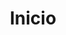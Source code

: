 ---
#
# Use the widgets beneath and the content will be
# inserted automagically in the webpage. To make
# this work, you have to use › layout: frontpage
#
layout: frontpage
title: "Inicio"
description: "Experimenta las telecomunicaciones"
#
# Use the call for action to show a button on the frontpage
#
# To make internal links, just use a permalink like this
# url: /getting-started/
#
# To style the button in different colors, use no value
# to use the main color or success, alert or secondary.
# To change colors see sass/_01_settings_colors.scss
#

widget1:
  title: "Comunicaciones clasicas"
  url: 'http://carmenguidet.github.io/conoce/comunicaciones'
  image: http://carmenguidet.github.io/images/comunicaciones.jpg 
  text: 'Aqui descubriras que es lo que nos perimite comunicarnos a largas distancias.'
widget2:
  title: "Electronica"
  url: 'http://carmenguidet.github.io/conoce/electronica'
  image: http://carmenguidet.github.io/images/electronica.jpg
  text: 'Nos permite crear ciudades inteligentes, robots y MUCHO MÁS.'
widget3:
  title: "Telematica"
  url: 'http://carmenguidet.github.io/conoce/telematica'
  image: http://carmenguidet.github.io/images/telematica.jpg
  text: 'Nos permite mantenernos seguros en la red, encriptar información.'
widget4:
  title: "Multimedia"
  url: /conoce/multimedia
  image: http://carmenguidet.github.io/images/multimedia.jpg
  text: 'Realidad aumentada, inteligencia artificial.'


callforaction:
  url1: 'http://carmenguidet.github.io/experimenta/casa'
  text1: Experimenta y crea desde casa 
  style1: alert
  url2: 'http://carmenguidet.github.io/experimenta/profesorado'
  text2: Para profesorado
  style2: alert

permalink: /index.html

#
# This is a nasty hack to make the navigation highlight
# this page as active in the topbar navigation
#
homepage: true

--- 
